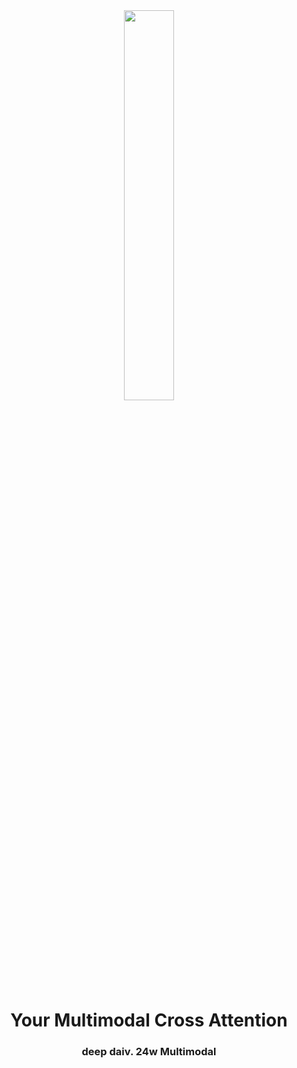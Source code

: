<div style="text-align: center;">
    <img src="https://github.com/deepdaiv-multimodal/24w-Tri-Modalities/blob/feature/demo/docs/icon.png?raw=true" width="40%">
</div>
<h1 style="text-align: center;">Your Multimodal Cross Attention</h1>
<h3 style="text-align: center;">deep daiv. 24w Multimodal</h3>